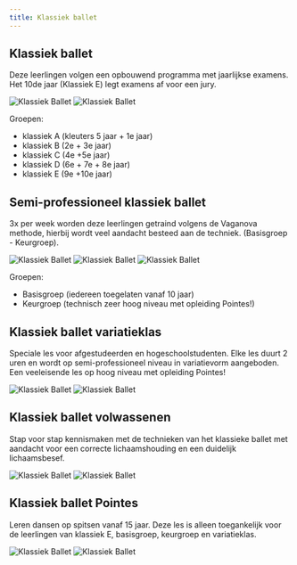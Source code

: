 ```yaml
---
title: Klassiek ballet
---
```

## Klassiek ballet

Deze leerlingen volgen een opbouwend programma met jaarlijkse examens. Het 10de jaar (Klassiek E) legt examens af voor een jury.

![Klassiek Ballet](/pictures/dansrichtingen/klassiekballet1.jpg)
![Klassiek Ballet](/pictures/dansrichtingen/klassiekballet4.jpg)

Groepen:

* klassiek A (kleuters 5 jaar + 1e jaar)
* klassiek B (2e + 3e  jaar)
* klassiek C (4e +5e  jaar)
* klassiek D (6e + 7e + 8e  jaar)
* klassiek E (9e +10e  jaar)

## Semi-professioneel klassiek ballet

3x per week worden deze leerlingen getraind volgens de Vaganova methode, hierbij wordt veel aandacht besteed aan de techniek. (Basisgroep - Keurgroep).

![Klassiek Ballet](/pictures/dansrichtingen/klassiekballet2.jpg)
![Klassiek Ballet](/pictures/dansrichtingen/klassiekballet3.jpg)
![Klassiek Ballet](/pictures/dansrichtingen/klassiekballet6.jpg)

Groepen:

* Basisgroep (iedereen toegelaten vanaf 10 jaar)
* Keurgroep (technisch zeer hoog niveau met opleiding Pointes!)

## Klassiek ballet variatieklas

Speciale les voor afgestudeerden en hogeschoolstudenten. Elke les duurt 2 uren en wordt op semi-professioneel niveau in variatievorm aangeboden. Een veeleisende les op hoog niveau met opleiding Pointes!

![Klassiek Ballet](/pictures/dansrichtingen/klassiekballet5.jpg)
![Klassiek Ballet](/pictures/dansrichtingen/klassiekballet11.jpg)

## Klassiek ballet volwassenen

Stap voor stap kennismaken met de technieken van het klassieke ballet met aandacht voor een correcte lichaamshouding en een duidelijk lichaamsbesef.

![Klassiek Ballet](/pictures/dansrichtingen/klassiekballet7.jpg)
![Klassiek Ballet](/pictures/dansrichtingen/klassiekballet8.jpg)

## Klassiek ballet Pointes

Leren dansen op spitsen vanaf 15 jaar. Deze les is alleen toegankelijk voor de leerlingen van klassiek E, basisgroep, keurgroep en variatieklas.

![Klassiek Ballet](/pictures/dansrichtingen/klassiekballet9.jpg)
![Klassiek Ballet](/pictures/dansrichtingen/klassiekballet10.jpg)
